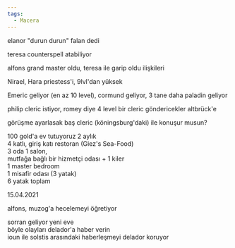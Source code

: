 ```yaml
---  
tags:  
  - Macera  
---  
```

elanor "durun durun" falan dedi  
  
teresa counterspell atabiliyor  
  
alfons grand master oldu, teresa ile garip oldu ilişkileri  
  
  
Nirael, Hara priestess'i, 9lvl'dan yüksek  
  
Emeric geliyor (en az 10 level), cormund geliyor, 3 tane daha paladin geliyor  
  
  
  
philip cleric istiyor, romey diye 4 level bir cleric göndericekler altbrück'e  
  
görüşme ayarlasak baş cleric (köningsburg'daki) ile konuşur musun?  
  
  
100 gold'a ev tutuyoruz 2 aylık  
4 katlı, giriş katı restoran (Giez's Sea-Food)  
3 oda 1 salon,  
mutfağa bağlı bir hizmetçi odası + 1 kiler  
1 master bedroom  
1 misafir odası (3 yatak)  
6 yatak toplam  
  
  
  
15.04.2021  
  
alfons, muzog'a hecelemeyi öğretiyor  
  
sorran geliyor yeni eve  
böyle olayları delador'a haber verin  
ioun ile solstis arasındaki haberleşmeyi delador koruyor